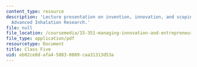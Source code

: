 ```yaml
---
content_type: resource
description: 'Lecture presentation on invention, innovation, and scoping technology:
  Advanced Inhalation Research.'
file: null
file_location: /coursemedia/15-351-managing-innovation-and-entrepreneurship-spring-2008/eb02ce8dafa458830809caa31313d53a_05_lec.pdf
file_type: application/pdf
resourcetype: Document
title: Class Five
uid: eb02ce8d-afa4-5883-0809-caa31313d53a
---
```

